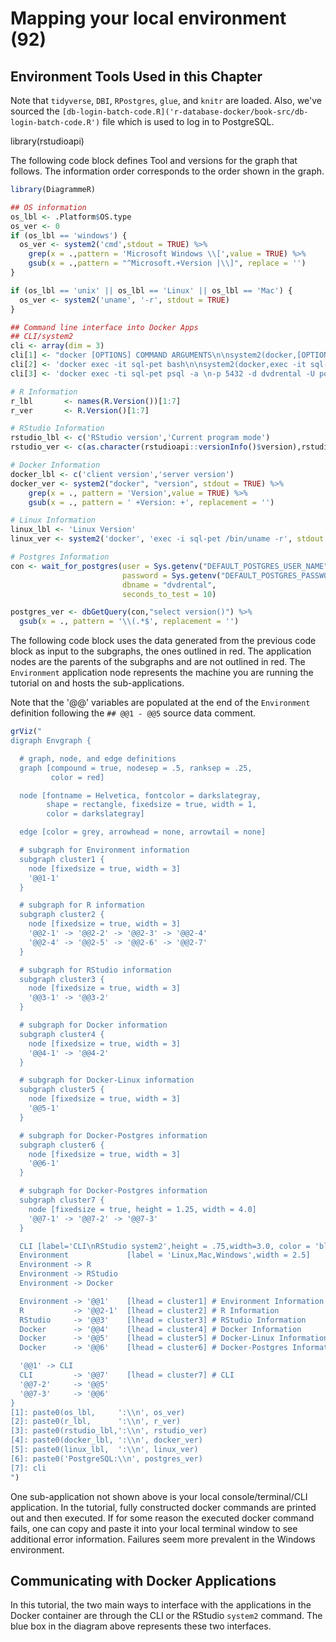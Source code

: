 # Mapping your local environment (92)



## Environment Tools Used in this Chapter
Note that `tidyverse`, `DBI`, `RPostgres`, `glue`, and `knitr` are loaded.  Also, we've sourced the `[db-login-batch-code.R]('r-database-docker/book-src/db-login-batch-code.R')` file which is used to log in to PostgreSQL.




library(rstudioapi)

The following code block defines Tool and versions for the graph that follows.  The information order corresponds to the order shown in the graph.


```r
library(DiagrammeR)

## OS information
os_lbl <- .Platform$OS.type
os_ver <- 0
if (os_lbl == 'windows') {
  os_ver <- system2('cmd',stdout = TRUE) %>%
    grep(x = .,pattern = 'Microsoft Windows \\[',value = TRUE) %>%
    gsub(x = .,pattern = "^Microsoft.+Version |\\]", replace = '')
}

if (os_lbl == 'unix' || os_lbl == 'Linux' || os_lbl == 'Mac') {
  os_ver <- system2('uname', '-r', stdout = TRUE)
}

## Command line interface into Docker Apps
## CLI/system2
cli <- array(dim = 3)
cli[1] <- "docker [OPTIONS] COMMAND ARGUMENTS\n\nsystem2(docker,[OPTIONS,]\n, COMMAND,ARGUMENTS)"
cli[2] <- 'docker exec -it sql-pet bash\n\nsystem2(docker,exec -it sql-pet bash)' 
cli[3] <- 'docker exec -ti sql-pet psql -a \n-p 5432 -d dvdrental -U postgres\n\nsystem2(docker,exec -ti sql-pet psql -a \n-p 5432 -d dvdrental -U postgres)'

# R Information
r_lbl       <- names(R.Version())[1:7]
r_ver       <- R.Version()[1:7]

# RStudio Information
rstudio_lbl <- c('RStudio version','Current program mode')
rstudio_ver <- c(as.character(rstudioapi::versionInfo()$version),rstudioapi::versionInfo()$mode)

# Docker Information
docker_lbl <- c('client version','server version')
docker_ver <- system2("docker", "version", stdout = TRUE) %>% 
    grep(x = ., pattern = 'Version',value = TRUE) %>%
    gsub(x = ., pattern = ' +Version: +', replacement = '')

# Linux Information
linux_lbl <- 'Linux Version'
linux_ver <- system2('docker', 'exec -i sql-pet /bin/uname -r', stdout = TRUE)

# Postgres Information
con <- wait_for_postgres(user = Sys.getenv("DEFAULT_POSTGRES_USER_NAME"),
                         password = Sys.getenv("DEFAULT_POSTGRES_PASSWORD"),
                         dbname = "dvdrental",
                         seconds_to_test = 10)

postgres_ver <- dbGetQuery(con,"select version()") %>%
  gsub(x = ., pattern = '\\(.*$', replacement = '')
```

The following code block uses the data generated from the previous code block as input to the subgraphs, the ones outlined in red.  The application nodes are the parents of the subgraphs and are not outlined in red.  The `Environment` application node represents the machine you are running the tutorial on and hosts the sub-applications.  

Note that the '@@' variables are populated at the end of the `Environment` definition following the `## @@1 - @@5` source data comment.



```r
grViz("
digraph Envgraph {

  # graph, node, and edge definitions
  graph [compound = true, nodesep = .5, ranksep = .25,
         color = red]

  node [fontname = Helvetica, fontcolor = darkslategray,
        shape = rectangle, fixedsize = true, width = 1,
        color = darkslategray]

  edge [color = grey, arrowhead = none, arrowtail = none]

  # subgraph for Environment information
  subgraph cluster1 {
    node [fixedsize = true, width = 3]
    '@@1-1' 
  }

  # subgraph for R information
  subgraph cluster2 {
    node [fixedsize = true, width = 3]
    '@@2-1' -> '@@2-2' -> '@@2-3' -> '@@2-4'
    '@@2-4' -> '@@2-5' -> '@@2-6' -> '@@2-7'
  }

  # subgraph for RStudio information
  subgraph cluster3 {
    node [fixedsize = true, width = 3]
    '@@3-1' -> '@@3-2'
  }

  # subgraph for Docker information
  subgraph cluster4 {
    node [fixedsize = true, width = 3]
    '@@4-1' -> '@@4-2'
  }

  # subgraph for Docker-Linux information
  subgraph cluster5 {
    node [fixedsize = true, width = 3]
    '@@5-1' 
  }

  # subgraph for Docker-Postgres information
  subgraph cluster6 {
    node [fixedsize = true, width = 3]
    '@@6-1' 
  }

  # subgraph for Docker-Postgres information
  subgraph cluster7 {
    node [fixedsize = true, height = 1.25, width = 4.0]
    '@@7-1' -> '@@7-2' -> '@@7-3'
  }

  CLI [label='CLI\nRStudio system2',height = .75,width=3.0, color = 'blue' ]
  Environment             [label = 'Linux,Mac,Windows',width = 2.5]
  Environment -> R
  Environment -> RStudio
  Environment -> Docker

  Environment -> '@@1'    [lhead = cluster1] # Environment Information
  R           -> '@@2-1'  [lhead = cluster2] # R Information
  RStudio     -> '@@3'    [lhead = cluster3] # RStudio Information
  Docker      -> '@@4'    [lhead = cluster4] # Docker Information
  Docker      -> '@@5'    [lhead = cluster5] # Docker-Linux Information
  Docker      -> '@@6'    [lhead = cluster6] # Docker-Postgres Information

  '@@1' -> CLI
  CLI         -> '@@7'    [lhead = cluster7] # CLI 
  '@@7-2'     -> '@@5'
  '@@7-3'     -> '@@6'
}
[1]: paste0(os_lbl,     ':\\n', os_ver)
[2]: paste0(r_lbl,      ':\\n', r_ver)
[3]: paste0(rstudio_lbl,':\\n', rstudio_ver)
[4]: paste0(docker_lbl, ':\\n', docker_ver)
[5]: paste0(linux_lbl,  ':\\n', linux_ver)
[6]: paste0('PostgreSQL:\\n', postgres_ver)
[7]: cli
")
```

One sub-application not shown above is your local console/terminal/CLI application.  In the tutorial, fully constructed docker commands are printed out and then executed.  If for some reason the executed docker command fails, one can copy and paste it into your local terminal window to see additional error information.  Failures seem more prevalent in the Windows environment.

## Communicating with Docker Applications

In this tutorial, the two main ways to interface with the applications in the Docker container are through the CLI or the RStudio `system2` command.  The blue box in the diagram above represents these two interfaces.  
